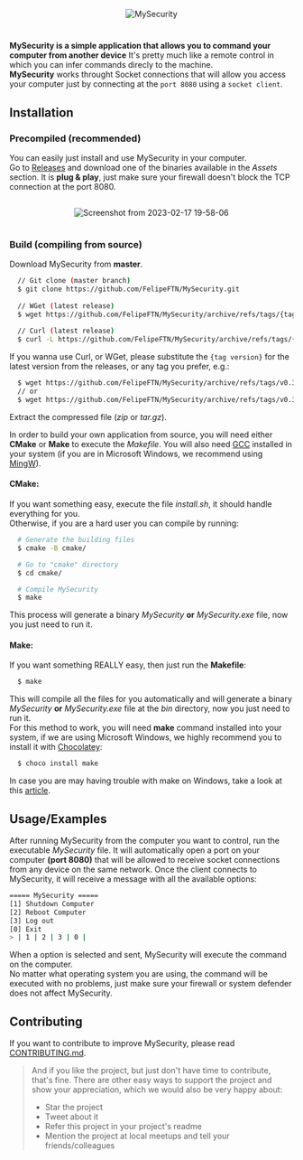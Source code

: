 <div align="center">

![MySecurity](https://user-images.githubusercontent.com/80127749/219816170-f819f35c-6ae2-4592-b51c-1903dd07fc46.png)

</div>

#
**MySecurity is a simple application that allows you to command your computer from another device** It's pretty much like a remote control in which you can infer commands direcly to the machine.<br>
**MySecurity** works throught Socket connections that will allow you access your computer just by connecting at the `port 8080` using a `socket client`.

## Installation

### Precompiled (recommended)

You can easily just install and use MySecurity in your computer.<br>Go to [Releases](https://github.com/FelipeFTN/MySecurity/releases) and download one of the binaries available in the _Assets_ section. It is **plug & play**, just make sure your firewall doesn't block the TCP connection at the port 8080. 

<div align="center" style="border: 1px solid white;">

![Screenshot from 2023-02-17 19-58-06](https://user-images.githubusercontent.com/80127749/219817048-036f5e81-00a7-4ec5-b1e8-a2c41ddb1218.png)

</div>

### Build (compiling from source)
Download MySecurity from **master**.

```bash
  // Git clone (master branch)
  $ git clone https://github.com/FelipeFTN/MySecurity.git
  
  // WGet (latest release)
  $ wget https://github.com/FelipeFTN/MySecurity/archive/refs/tags/{tag version}.tar.gz
  
  // Curl (latest release)
  $ curl -L https://github.com/FelipeFTN/MySecurity/archive/refs/tags/{tag version}.tar.gz > MySecurity.tar.gz
```
If you wanna use Curl, or WGet, please substitute the `{tag version}` for the latest version from the releases, or any tag you prefer, e.g.:<br>
```bash
  $ wget https://github.com/FelipeFTN/MySecurity/archive/refs/tags/v0.3.3.tar.gz
  // or
  $ wget https://github.com/FelipeFTN/MySecurity/archive/refs/tags/v0.3.3.zip
```
Extract the compressed file (_zip_ or _tar.gz_).

In order to build your own application from source, you will need either **CMake** or **Make** to execute the _Makefile_.
You will also need [GCC](https://gcc.gnu.org/) installed in your system (if you are in Microsoft Windows, we recommend using [MingW](https://www.mingw-w64.org/)).

#### CMake:
If you want something easy, execute the file _install.sh_, it should handle everything for you.<br>
Otherwise, if you are a hard user you can compile by running:
```bash
  # Generate the building files
  $ cmake -B cmake/

  # Go to "cmake" directory
  $ cd cmake/

  # Compile MySecurity
  $ make
```
This process will generate a binary _MySecurity_ **or** _MySecurity.exe_ file, now you just need to run it.

#### Make:
If you want something REALLY easy, then just run the **Makefile**:
```bash
  $ make
```
This will compile all the files for you automatically and will generate a binary _MySecurity_ **or** _MySecurity.exe_ file at the _bin_ directory, now you just need to run it.<br>
For this method to work, you will need **make** command installed into your system, if we are using Microsoft Windows, we highly recommend you to install it with [Chocolatey](https://chocolatey.org/install):<br>
```bash
  $ choco install make
```
In case you are may having trouble with make on Windows, take a look at this [article](https://www.technewstoday.com/install-and-use-make-in-windows/).


    
## Usage/Examples
After running MySecurity from the computer you want to control, run the executable _MySecurity_ file. It will automatically open a port on your computer **(port 8080)** that will be allowed to receive socket connections from any device on the same network.
Once the client connects to MySecurity, it will receive a message with all the available options:
```bash
===== MySecurity =====
[1] Shutdown Computer
[2] Reboot Computer
[3] Log out
[0] Exit
> | 1 | 2 | 3 | 0 |
```
When a option is selected and sent, MySecurity will execute the command on the computer.<br>No matter what operating system you are using, the command will be executed with no problems, just make sure your firewall or system defender does not affect MySecurity.


## Contributing


If you want to contribute to improve MySecurity, please read [CONTRIBUTING.md](https://github.com/FelipeFTN/MySecurity/blob/master/CONTRIBUTING.md).

> And if you like the project, but just don't have time to contribute, that's fine. There are other easy ways to support the project and show your appreciation, which we would also be very happy about:
> - Star the project
> - Tweet about it
> - Refer this project in your project's readme
> - Mention the project at local meetups and tell your friends/colleagues
